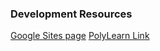 ### Development Resources

[Google Sites page](https://sites.google.com/site/polysummerrobotics/home)
[PolyLearn Link](https://polylearn.calpoly.edu/AY_2017-2018/mod/ouwiki/view.php?id=102466)
